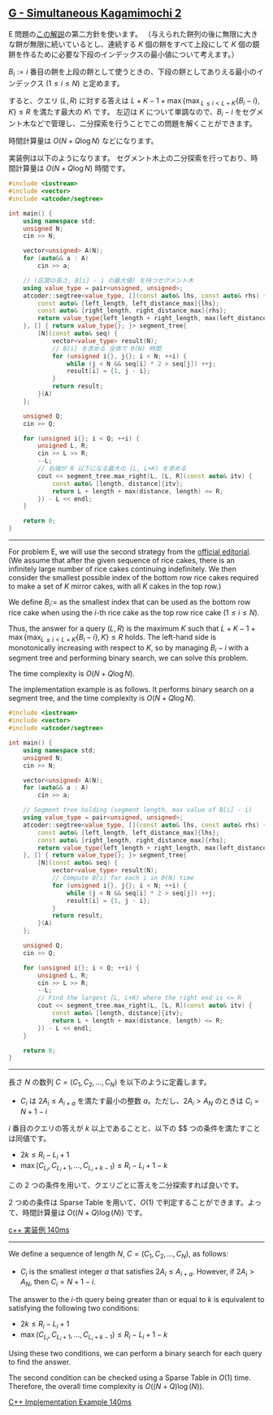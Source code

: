 ## [G - Simultaneous Kagamimochi 2](https://atcoder.jp/contests/abc388/tasks/abc388_g)

E 問題の[この解説](https://atcoder.jp/contests/abc388/editorial/11902)の第二方針を使います。 （与えられた餅列の後に無限に大きな餅が無限に続いているとし、連続する $K$ 個の餅をすべて上段にして $K$ 個の鏡餅を作るために必要な下段のインデックスの最小値について考えます。）

$B_i \mathrel{:=} i$ 番目の餅を上段の餅として使うときの、下段の餅としてありえる最小のインデックス $(1 \le i\le N)$ と定めます。

すると、クエリ $(L,R)$ に対する答えは $L + K − 1 + \displaystyle\max ⁡\left\{\max⁡_{L \le i < L + K}\{B_i−i\}, K \right\} \le R$ を満たす最大の $K$\ です。 左辺は $K$ について単調なので、$B_i−i$ をセグメント木などで管理し、二分探索を行うことでこの問題を解くことができます。

時間計算量は $O(N+Q\log⁡ N)$ などになります。

実装例は以下のようになります。 セグメント木上の二分探索を行っており、時間計算量は $O(N + Q\log ⁡N)$ 時間です。


```cpp
#include <iostream>
#include <vector>
#include <atcoder/segtree>

int main() {
    using namespace std;
    unsigned N;
    cin >> N;

    vector<unsigned> A(N);
    for (auto&& a : A)
        cin >> a;

    // (区間の長さ, B[i] - i の最大値) を持つセグメント木
    using value_type = pair<unsigned, unsigned>;
    atcoder::segtree<value_type, [](const auto& lhs, const auto& rhs) {
        const auto& [left_length, left_distance_max]{lhs};
        const auto& [right_length, right_distance_max]{rhs};
        return value_type{left_length + right_length, max(left_distance_max, right_distance_max)};
    }, [] { return value_type{}; }> segment_tree{
        [N](const auto& seq) {
            vector<value_type> result(N);
            // B[i] を求める 全体で Θ(N) 時間
            for (unsigned i{}, j{}; i < N; ++i) {
                while (j < N && seq[i] * 2 > seq[j]) ++j;
                result[i] = {1, j - i};
            }
            return result;
        }(A)
    };

    unsigned Q;
    cin >> Q;

    for (unsigned i{}; i < Q; ++i) {
        unsigned L, R;
        cin >> L >> R;
        --L;
        // 右端が R 以下になる最大の [L, L+K) を求める
        cout << segment_tree.max_right(L, [L, R](const auto& itv) {
            const auto& [length, distance]{itv};
            return L + length + max(distance, length) <= R;
        }) - L << endl;
    }

    return 0;
}

```

---

For problem E, we will use the second strategy from the [official editorial](https://atcoder.jp/contests/abc388/editorial/11902). (We assume that after the given sequence of rice cakes, there is an infinitely large number of rice cakes continuing indefinitely. We then consider the smallest possible index of the bottom row rice cakes required to make a set of $K$ mirror cakes, with all $K$ cakes in the top row.)

We define $B_i \mathrel{:=}$ as the smallest index that can be used as the bottom row rice cake when using the $i$-th rice cake as the top row rice cake ($1 \le i \le N$).

Thus, the answer for a query $(L, R)$ is the maximum $K$ such that $L + K − 1 + \displaystyle\max \left\{\max_{L \le i < L + K}\{B_i−i\}, K \right\} \le R$ holds. The left-hand side is monotonically increasing with respect to $K$, so by managing $B_i−i$ with a segment tree and performing binary search, we can solve this problem.

The time complexity is $O(N + Q\log N)$.

The implementation example is as follows. It performs binary search on a segment tree, and the time complexity is $O(N + Q\log N)$.

```cpp
#include <iostream>
#include <vector>
#include <atcoder/segtree>

int main() {
    using namespace std;
    unsigned N;
    cin >> N;

    vector<unsigned> A(N);
    for (auto&& a : A)
        cin >> a;

    // Segment tree holding (segment length, max value of B[i] - i)
    using value_type = pair<unsigned, unsigned>;
    atcoder::segtree<value_type, [](const auto& lhs, const auto& rhs) {
        const auto& [left_length, left_distance_max]{lhs};
        const auto& [right_length, right_distance_max]{rhs};
        return value_type{left_length + right_length, max(left_distance_max, right_distance_max)};
    }, [] { return value_type{}; }> segment_tree{
        [N](const auto& seq) {
            vector<value_type> result(N);
            // Compute B[i] for each i in Θ(N) time
            for (unsigned i{}, j{}; i < N; ++i) {
                while (j < N && seq[i] * 2 > seq[j]) ++j;
                result[i] = {1, j - i};
            }
            return result;
        }(A)
    };

    unsigned Q;
    cin >> Q;

    for (unsigned i{}; i < Q; ++i) {
        unsigned L, R;
        cin >> L >> R;
        --L;
        // Find the largest [L, L+K) where the right end is <= R
        cout << segment_tree.max_right(L, [L, R](const auto& itv) {
            const auto& [length, distance]{itv};
            return L + length + max(distance, length) <= R;
        }) - L << endl;
    }

    return 0;
}
```

---

長さ $N$ の数列 $C = (C_1, C_2, \dots, C_N)$ を以下のように定義します。

* $C_i$ は $2A_i \le A_{i+a}$ を満たす最小の整数 $a$。ただし、$2A_i > A_N$ のときは $C_i = N + 1 − i$

$i$ 番目のクエリの答えが $k$ 以上であることと、以下の $$ つの条件を満たすことは同値です。

* $2k\le R_i − L_i+1$
* $\max⁡(C_{L_i}, C_{L_i+1}, \dots, C_{L_i+k−1}) \le R_i − L_i + 1 − k$

この $2$ つの条件を用いて、クエリごとに答えを二分探索すれば良いです。

$2$ つめの条件は Sparse Table を用いて、$O(1)$ で判定することができます。よって、時間計算量は $O((N+Q)\log⁡(N))$ です。

[c++ 実装例 140ms](https://atcoder.jp/contests/abc388/submissions/61608867)


---

We define a sequence of length $N$, $C = (C_1, C_2, \dots, C_N)$, as follows:

* $C_i$ is the smallest integer $a$ that satisfies $2A_i \le A_{i+a}$. However, if $2A_i > A_N$, then $C_i = N + 1 - i$.

The answer to the $i$-th query being greater than or equal to $k$ is equivalent to satisfying the following two conditions:

* $2k \le R_i - L_i + 1$
* $\max(C_{L_i}, C_{L_i+1}, \dots, C_{L_i+k-1}) \le R_i - L_i + 1 - k$

Using these two conditions, we can perform a binary search for each query to find the answer.

The second condition can be checked using a Sparse Table in $O(1)$ time. Therefore, the overall time complexity is $O((N+Q) \log(N))$.

[C++ Implementation Example 140ms](https://atcoder.jp/contests/abc388/submissions/61608867)
